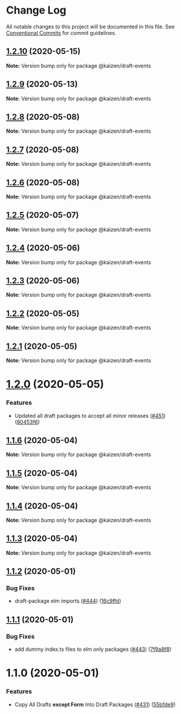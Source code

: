 # Change Log

All notable changes to this project will be documented in this file.
See [Conventional Commits](https://conventionalcommits.org) for commit guidelines.

## [1.2.10](https://github.com/cultureamp/kaizen-design-system/compare/@kaizen/draft-events@1.2.9...@kaizen/draft-events@1.2.10) (2020-05-15)

**Note:** Version bump only for package @kaizen/draft-events





## [1.2.9](https://github.com/cultureamp/kaizen-design-system/compare/@kaizen/draft-events@1.2.8...@kaizen/draft-events@1.2.9) (2020-05-13)

**Note:** Version bump only for package @kaizen/draft-events





## [1.2.8](https://github.com/cultureamp/kaizen-design-system/compare/@kaizen/draft-events@1.2.7...@kaizen/draft-events@1.2.8) (2020-05-08)

**Note:** Version bump only for package @kaizen/draft-events





## [1.2.7](https://github.com/cultureamp/kaizen-design-system/compare/@kaizen/draft-events@1.2.6...@kaizen/draft-events@1.2.7) (2020-05-08)

**Note:** Version bump only for package @kaizen/draft-events





## [1.2.6](https://github.com/cultureamp/kaizen-design-system/compare/@kaizen/draft-events@1.2.5...@kaizen/draft-events@1.2.6) (2020-05-08)

**Note:** Version bump only for package @kaizen/draft-events





## [1.2.5](https://github.com/cultureamp/kaizen-design-system/compare/@kaizen/draft-events@1.2.4...@kaizen/draft-events@1.2.5) (2020-05-07)

**Note:** Version bump only for package @kaizen/draft-events





## [1.2.4](https://github.com/cultureamp/kaizen-design-system/compare/@kaizen/draft-events@1.2.3...@kaizen/draft-events@1.2.4) (2020-05-06)

**Note:** Version bump only for package @kaizen/draft-events





## [1.2.3](https://github.com/cultureamp/kaizen-design-system/compare/@kaizen/draft-events@1.2.2...@kaizen/draft-events@1.2.3) (2020-05-06)

**Note:** Version bump only for package @kaizen/draft-events





## [1.2.2](https://github.com/cultureamp/kaizen-design-system/compare/@kaizen/draft-events@1.2.1...@kaizen/draft-events@1.2.2) (2020-05-05)

**Note:** Version bump only for package @kaizen/draft-events





## [1.2.1](https://github.com/cultureamp/kaizen-design-system/compare/@kaizen/draft-events@1.2.0...@kaizen/draft-events@1.2.1) (2020-05-05)

**Note:** Version bump only for package @kaizen/draft-events





# [1.2.0](https://github.com/cultureamp/kaizen-design-system/compare/@kaizen/draft-events@1.1.6...@kaizen/draft-events@1.2.0) (2020-05-05)


### Features

* Updated all draft packages to accept all minor releases ([#451](https://github.com/cultureamp/kaizen-design-system/issues/451)) ([80453f6](https://github.com/cultureamp/kaizen-design-system/commit/80453f6c04300dcef61c14e39200ce154863eb0d))





## [1.1.6](https://github.com/cultureamp/kaizen-design-system/compare/@kaizen/draft-events@1.1.5...@kaizen/draft-events@1.1.6) (2020-05-04)

**Note:** Version bump only for package @kaizen/draft-events





## [1.1.5](https://github.com/cultureamp/kaizen-design-system/compare/@kaizen/draft-events@1.1.4...@kaizen/draft-events@1.1.5) (2020-05-04)

**Note:** Version bump only for package @kaizen/draft-events





## [1.1.4](https://github.com/cultureamp/kaizen-design-system/compare/@kaizen/draft-events@1.1.3...@kaizen/draft-events@1.1.4) (2020-05-04)

**Note:** Version bump only for package @kaizen/draft-events





## [1.1.3](https://github.com/cultureamp/kaizen-design-system/compare/@kaizen/draft-events@1.1.2...@kaizen/draft-events@1.1.3) (2020-05-04)

**Note:** Version bump only for package @kaizen/draft-events





## [1.1.2](https://github.com/cultureamp/kaizen-design-system/compare/@kaizen/draft-events@1.1.1...@kaizen/draft-events@1.1.2) (2020-05-01)


### Bug Fixes

* draft-package elm imports ([#444](https://github.com/cultureamp/kaizen-design-system/issues/444)) ([16c9ffd](https://github.com/cultureamp/kaizen-design-system/commit/16c9ffde3ecd6d4f361fb2ab40bf4452a77b0e8a))





## [1.1.1](https://github.com/cultureamp/kaizen-design-system/compare/@kaizen/draft-events@1.1.0...@kaizen/draft-events@1.1.1) (2020-05-01)


### Bug Fixes

* add dummy index.ts files to elm only packages ([#443](https://github.com/cultureamp/kaizen-design-system/issues/443)) ([7f9a8f8](https://github.com/cultureamp/kaizen-design-system/commit/7f9a8f854940830677e785099e35a4636e0bc0f7))





# 1.1.0 (2020-05-01)


### Features

* Copy All Drafts **except Form** Into Draft Packages ([#431](https://github.com/cultureamp/kaizen-design-system/issues/431)) ([55bfde9](https://github.com/cultureamp/kaizen-design-system/commit/55bfde98611d2c4070d26ba082e478f96ddca1fd))
